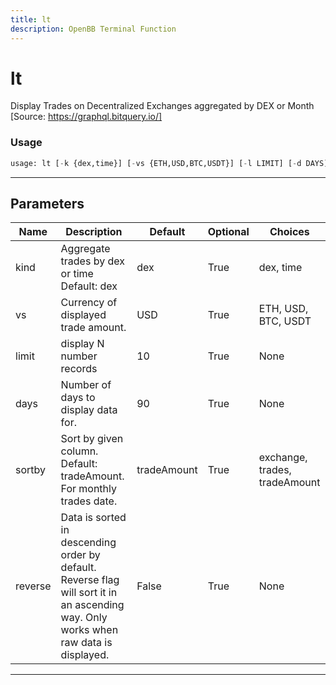 ```yaml
---
title: lt
description: OpenBB Terminal Function
---
```


# lt

Display Trades on Decentralized Exchanges aggregated by DEX or Month [Source: https://graphql.bitquery.io/]
### Usage 
```python
usage: lt [-k {dex,time}] [-vs {ETH,USD,BTC,USDT}] [-l LIMIT] [-d DAYS] [-s {exchange,trades,tradeAmount}] [-r]
```
---
## Parameters
| Name | Description | Default | Optional | Choices |
| ---- | ----------- | ------- | -------- | ------- |
| kind | Aggregate trades by dex or time Default: dex | dex | True | dex, time |
| vs | Currency of displayed trade amount. | USD | True | ETH, USD, BTC, USDT |
| limit | display N number records | 10 | True | None |
| days | Number of days to display data for. | 90 | True | None |
| sortby | Sort by given column. Default: tradeAmount. For monthly trades date. | tradeAmount | True | exchange, trades, tradeAmount |
| reverse | Data is sorted in descending order by default. Reverse flag will sort it in an ascending way. Only works when raw data is displayed. | False | True | None |
---
